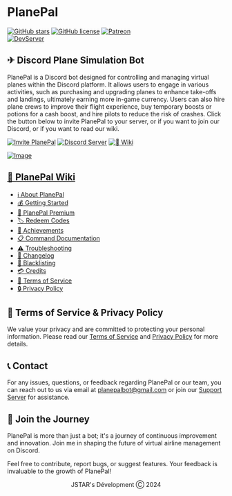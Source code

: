 # PlanePal
[![GitHub stars](https://img.shields.io/github/stars/devjstar/planepal.svg?style=social&label=Stars&style=flat)](https://github.com/devjstar/planepal/stargazers)
[![GitHub license](https://img.shields.io/github/license/devjstar/planepal.svg)](https://github.com/devjstar/planepal/blob/master/LICENSE)
[![Patreon](https://img.shields.io/badge/Donate-Patreon-orange.svg)](https://www.patreon.com/jstarsdev)
<br>
[![DevServer](https://discord.com/api/guilds/1153672454426861598/widget.png?style=shield)](https://discord.gg/GbvXQXHY6Q)
<!-- [![GuildCount](https://img.shields.io/badge/dynamic/json.svg?label=servers&url=https%3A%2F%2Fdiscord.bots.gg%2Fapi%2Fv1%2Fbots%2F240254129333731328&query=%24.guildCount&colorB=71A2B1)](https://discord.bots.gg/bots/240254129333731328) -->

## ✈ Discord Plane Simulation Bot
PlanePal is a Discord bot designed for controlling and managing virtual planes within the Discord platform. It allows users to engage in various activities, such as purchasing and upgrading planes to enhance take-offs and landings, ultimately earning more in-game currency. Users can also hire plane crews to improve their flight experience, buy temporary boosts or potions for a cash boost, and hire pilots to reduce the risk of crashes. Click the button below to invite PlanePal to your server, or if you want to join our Discord, or if you want to read our wiki.

[![Invite PlanePal](https://img.shields.io/badge/+%20Invite%20PlanePal-6700b5?style=for-the-badge&logo=invite5&logoColor=white)](https://discord.com/api/oauth2/authorize?client_id=1075453827676897362&permissions=689946610753&scope=bot%20applications.commands)
[![Discord Server](https://img.shields.io/badge/discord-404EED?&style=for-the-badge&logo=discord&logoColor=white)](https://discord.gg/GbvXQXHY6Q)
[![📖 Wiki](https://img.shields.io/badge/📖%20Wiki-0384fc?style=for-the-badge&logo=invite5&logoColor=white)](https://github.com/devjstar/planepal/wiki/)

[![Image](https://i.imgur.com/3mS5uAD.png)](https://github.com/devjstar/planepal)

## [📖 PlanePal Wiki](https://github.com/devjstar/planepal/wiki)
- [ℹ About PlanePal](https://github.com/devjstar/planepal/wiki/about-planepal)<br>
- [💰 Getting Started](https://github.com/devjstar/planepal/wiki/getting-started)<br>
- [🌟 PlanePal Premium](https://github.com/devjstar/planepal/wiki/planepal-premium)<br>
- [🏷 Redeem Codes](https://github.com/devjstar/planepal/wiki/redeem-codes)<br>
- [🥇 Achievements](https://github.com/devjstar/planepal/wiki/achievements)<br>
- [📋 Command Documentation](https://github.com/devjstar/planepal/wiki/command-documentation)<br>
- [⚠ Troubleshooting](https://github.com/devjstar/planepal/wiki/troubleshooting)<br>
- [📢 Changelog](https://github.com/devjstar/planepal/wiki/changelog)<br>
- [🚩 Blacklisting](https://github.com/devjstar/planepal/wiki/blacklisting)<br>
- [💳 Credits](https://github.com/devjstar/planepal/wiki/credits)<br>
- [📄 Terms of Service](https://github.com/devjstar/planepal/wiki/terms)<br>
- [🔒 Privacy Policy](https://github.com/devjstar/planepal/wiki/privacy)

## 📜 Terms of Service & Privacy Policy
We value your privacy and are committed to protecting your personal information. Please read our [Terms of Service](https://github.com/devjstar/planepal/wiki/terms) and [Privacy Policy](https://github.com/devjstar/planepal/wiki/privacy) for more details.

## 📞 Contact
For any issues, questions, or feedback regarding PlanePal or our team, you can reach out to us via email at planepalbot@gmail.com or join our [Support Server](https://discord.gg/GbvXQXHY6Q) for assistance.

## 🤝 Join the Journey
PlanePal is more than just a bot; it's a journey of continuous improvement and innovation. Join me in shaping the future of virtual airline management on Discord.

Feel free to contribute, report bugs, or suggest features. Your feedback is invaluable to the growth of PlanePal!

<p align="center">JSTAR's Dévelopment Ⓒ︎ 2024</p>

